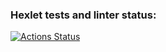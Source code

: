 ### Hexlet tests and linter status:
[![Actions Status](https://github.com/kaziamov/python-django-developer-project-52/workflows/hexlet-check/badge.svg)](https://github.com/kaziamov/python-django-developer-project-52/actions)
